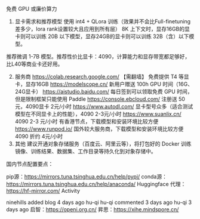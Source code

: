 免费 GPU 或廉价算力
1. 显卡需求和推荐模型
使用 int4 + QLora 训练（效果并不会比Full-finetuning差多少，lora rank设置较大且应用到所有层）
8K 上下文时，显存16GB的显卡则可以训练 20B 以下模型，显存24GB的显卡则可以训练 32B（含）以下模型。

推荐微调 1-7B 模型。推荐性价比显卡：4090，计算能力和显存带宽都足够好，比L40等商业卡还好用。

2. 服务商
https://colab.research.google.com/
【需翻墙】
免费提供 T4 等显卡，显存16GB
https://modelscope.cn/
新用户赠送 100h GPU 时间（16G、24G显卡）
https://aistudio.baidu.com/
每日签到可以领取免费 GPU 时间，但是限制框架只能使用 Paddle
https://console.ebcloud.com/
注册送 50元，4090显卡 2元/小时
https://www.autodl.com/
显卡型号众多（适合测试模型在不同显卡上的性能），4090 2-3元/小时
https://www.suanlix.cn/
4090 2-3 元/小时
有香港节点，下载模型和安装环境比较方便
https://www.runpod.io/
国外较大服务商，下载模型和安装环境比较方便
4090 折约 4元/小时
3. 其他
建议开通对象存储服务（百度云、阿里云等），将打包好的 Docker 训练镜像、训练结果、数据集、工作目录等持久化到对象存储中。

国内节点配置要点：

pip源：https://mirrors.tuna.tsinghua.edu.cn/help/pypi/
conda源：https://mirrors.tuna.tsinghua.edu.cn/help/anaconda/
Huggingface 代理：https://hf-mirror.com/
Activity

ninehills
added 
blog
 4 days ago
hu-qi
hu-qi commented 3 days ago
hu-qi
3 days ago
启智：https://openi.org.cn/
昇思：https://xihe.mindspore.cn/
